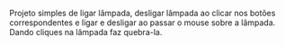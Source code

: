 Projeto simples de ligar lâmpada, desligar lâmpada ao clicar nos botões correspondentes e ligar e desligar ao passar o mouse sobre a lâmpada. Dando cliques na lâmpada faz quebra-la.
